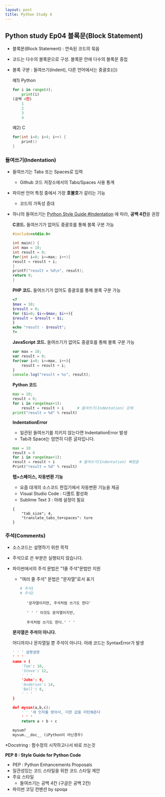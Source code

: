 ```yaml
---
layout: post
title: Python Study 4
---
```


## Python study Ep04 블록문(Block Statement)

- 블록문(Block Statement) : 연속된 코드의 묶음
- 코드는 다수의 블록문으로 구성. 블록문 안에 다수의 블록문 중첩
- 블록 구분 : 들여쓰기(Indent), 다른 언어에서는 중괄호({})

  예1) Python

    ```python
    for i in range(4);
	    print(i)
    (공백 4칸)
	    1 
	    2
	    3
	    4
    ```

    예2) C

    ```c
    for(int i=0; i<4; i++) {
        print()
    }
    ```

### 들여쓰기(Indentation)

- 들여쓰기는 Tabs 또는 Spaces로 입력
  - Github 코드 저장소에서의 Tabs/Spaces 사용 통계
- 파이썬 언어 특징 중에서 가장 **호불호**가 갈리는 기능
  - 코드의 가독성 증대
- 하나의 들여쓰기는 <u>Python Style Guide #Indentation</u> 에 따라, **공백 4칸**을 권장

    **C코드.** 들여쓰기가 없어도 중괄호를 통해 블록 구분 가능

    ```c
    #include<stdio.h>

    int main() {
    int max = 10;
    int result = 0;
    for(int i=0; i<=max; i++){
    result = result + i;
    }
    printf("result = %d\n", result);
    return 0;
    }
    ```

    **PHP 코드.** 들여쓰기가 없어도 중괄호를 통해 블록 구분 가능

    ```php
    <?
    $max = 10;
    $result = 0;
    for ($i=0; $i<=$max; $i++){
    $result = $result + $i;
    }
    echo "result - $result";
    ?>    
    ```

    **JavaScript 코드.** 들여쓰기가 없어도 중괄호를 통해 블록 구분 가능

    ```javascript
    var max = 10;
    var result = 0;
    for(var i=0; i<=max, i++){
        result = result + i;
    }
    console.log("result = %s", result);
    ```

    **Python 코드**

    ```python
    max = 10;
    result = 0;
    for i in range(max+1):
        result = result + i      # 들여쓰기(Indentation) 강제
    print("result = %d" % result)
    ```

    **IndentationError**

    - 일관된 들여쓰기를 지키지 않는다면 IndentationError 발생
    - Tab과 Space는 엄연히 다른 글자입니다.

    ```python
    max = 10
    result = 0
    for i in range(max+1):
    result = result + i           # 들여쓰기(Indentation) 빠졌음
    Print("result = %d" % result)
    ```

    **탭>스페이스, 자동변환 기능**

    - 요즘 대개의 소스코드 편집기에서 자동변환 기능을 제공
    - Visual Studio Code : 디폴트 활성화
    - Sublime Text 3 : 아래 설정이 필요

    ```
    {
        "tab_size"; 4,
        "translate_tabs_to+spaces": ture
    }
    ```

### 주석(Comments)

- 소스코드는 설명하기 위한 목적
- 주석으로 쓴 부분은 실행되지 않습니다. 
- 파이썬에서의 주석 문법은 "1줄 주석"문법만 지원
  - "여러 줄 주석" 문법은 "문자열"로서 표기

    ```python
    # 주석1
    # 주석2
    ```

    ```
    ​	'문자열이지만, 주석처럼 쓰기도 한다'

    ​	' ' ' 이것도 문자열이지만, 

    ​	주석처럼 쓰기도 한다.' ' ' 
    ```

  **문자열은 주석이 아니다.**

    어디까지나 문자열일 뿐 주석이 아니다. 아래 코드는 SyntaxError가 발생

    ```python
    ' ' ' 설명설명
    ' ' '
    name = {
	    'Tom': 10,
	    'Steve': 12,
	    ' ' '
	    'John': 9,
	    'Anderson': 14,
	    'Bell': 8,
	    ' ' '
    }

    def mysun(a,b,c):
        ' ' '세 인자를 받아서, 더한 값을 리턴해준다
        ' ' '
        return a + b + c

    mysum?
    mysum.__doc__ (iPython이 아닌경우)
    ```

 *Docstring : 함수정의 시작하고나서 바로 쓰는것

 **PEP 8 : Style Guide for Python Code**

- PEP : Python Enhancements Proposals
- 일관성있는 코드 스타일을 위한 코드 스타일 제안
- 주요 스타일
  - 들여쓰기는 공백 4칸 (구글은 공백 2칸)
- 파이썬 코딩 컨벤션 by spoqa 
